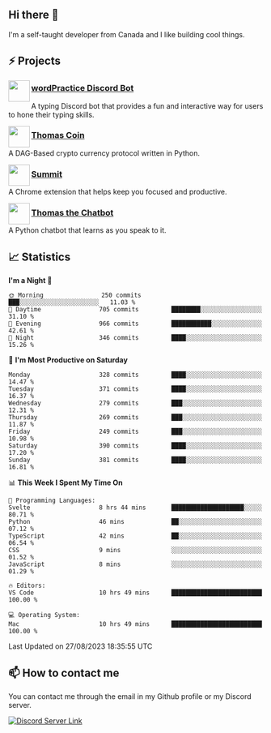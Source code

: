 <h2>Hi there 👋</h2>

<p>I'm a self-taught developer from Canada and I like building cool things.</p>

<h2>⚡ Projects</h2>

<img align="left" src="https://i.imgur.com/BIzs17V.png" width="42" height="42" />
<h3><a target="_blank" href="https://wordpractice.principle.sh/">wordPractice Discord Bot</a></h3>
<p>A typing Discord bot that provides a fun and interactive way for users to hone their typing skills.</p>

<img align="left" src="https://i.imgur.com/4FdQpgN.png" width="42" height="42" />
<h3><a href="https://github.com/principle105/thomas-coin">Thomas Coin</a></h3>
<p>A DAG-Based crypto currency protocol written in Python.</p>

<img align="left" src="https://i.imgur.com/Ly8Atho.png" width="42" height="42" />
<h3><a href="https://summit.sh/">Summit</a></h3>
<p>A Chrome extension that helps keep you focused and productive.</p>

<img align="left" src="https://i.imgur.com/hA9YF2s.png" width="42" height="42" />
<h3><a href="https://github.com/principle105/thomasthechatbot">Thomas the Chatbot</a></h3>
<p>A Python chatbot that learns as you speak to it.</p>

<h2>📈 Statistics</h2>

<!--START_SECTION:waka-->
**I'm a Night 🦉** 

```text
🌞 Morning                250 commits         ███░░░░░░░░░░░░░░░░░░░░░░   11.03 % 
🌆 Daytime                705 commits         ████████░░░░░░░░░░░░░░░░░   31.10 % 
🌃 Evening                966 commits         ███████████░░░░░░░░░░░░░░   42.61 % 
🌙 Night                  346 commits         ████░░░░░░░░░░░░░░░░░░░░░   15.26 % 
```
📅 **I'm Most Productive on Saturday** 

```text
Monday                   328 commits         ████░░░░░░░░░░░░░░░░░░░░░   14.47 % 
Tuesday                  371 commits         ████░░░░░░░░░░░░░░░░░░░░░   16.37 % 
Wednesday                279 commits         ███░░░░░░░░░░░░░░░░░░░░░░   12.31 % 
Thursday                 269 commits         ███░░░░░░░░░░░░░░░░░░░░░░   11.87 % 
Friday                   249 commits         ███░░░░░░░░░░░░░░░░░░░░░░   10.98 % 
Saturday                 390 commits         ████░░░░░░░░░░░░░░░░░░░░░   17.20 % 
Sunday                   381 commits         ████░░░░░░░░░░░░░░░░░░░░░   16.81 % 
```


📊 **This Week I Spent My Time On** 

```text
💬 Programming Languages: 
Svelte                   8 hrs 44 mins       ████████████████████░░░░░   80.71 % 
Python                   46 mins             ██░░░░░░░░░░░░░░░░░░░░░░░   07.12 % 
TypeScript               42 mins             ██░░░░░░░░░░░░░░░░░░░░░░░   06.54 % 
CSS                      9 mins              ░░░░░░░░░░░░░░░░░░░░░░░░░   01.52 % 
JavaScript               8 mins              ░░░░░░░░░░░░░░░░░░░░░░░░░   01.29 % 

🔥 Editors: 
VS Code                  10 hrs 49 mins      █████████████████████████   100.00 % 

💻 Operating System: 
Mac                      10 hrs 49 mins      █████████████████████████   100.00 % 
```


 Last Updated on 27/08/2023 18:35:55 UTC
<!--END_SECTION:waka-->

<h2>📫 How to contact me</h2>

You can contact me through the email in my Github profile or my Discord server.

[![Discord Server Link](https://dcbadge.vercel.app/api/server/DHnk46C)](https://discord.gg/DHnk46C)

